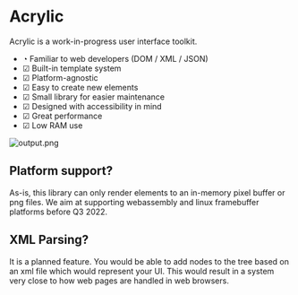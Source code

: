 # Acrylic

Acrylic is a work-in-progress user interface toolkit.

- ◔ Familiar to web developers (DOM / XML / JSON)
- ☑ Built-in template system
- ☑ Platform-agnostic
- ☑ Easy to create new elements
- ☑ Small library for easier maintenance
- ☑ Designed with accessibility in mind
- ☑ Great performance
- ☑ Low RAM use

![output.png](https://docs.rs/crate/acrylic/0.1.7/source/output.png)

## Platform support?

As-is, this library can only render elements to an in-memory pixel buffer or png files.
We aim at supporting webassembly and linux framebuffer platforms before Q3 2022.

## XML Parsing?

It is a planned feature.
You would be able to add nodes to the tree based on an xml file which would represent your UI.
This would result in a system very close to how web pages are handled in web browsers.
